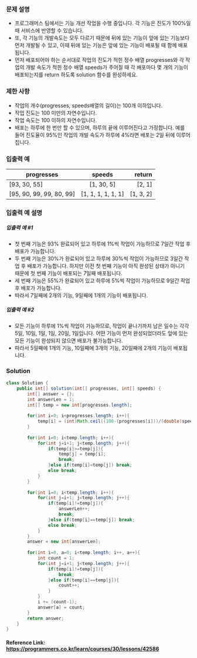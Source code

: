 ### 문제 설명

* 프로그래머스 팀에서는 기능 개선 작업을 수행 중입니다. 각 기능은 진도가 100%일 때 서비스에 반영할 수 있습니다.
* 또, 각 기능의 개발속도는 모두 다르기 때문에 뒤에 있는 기능이 앞에 있는 기능보다 먼저 개발될 수 있고, 이때 뒤에 있는 기능은 앞에 있는 기능이 배포될 때 함께 배포됩니다.
* 먼저 배포되어야 하는 순서대로 작업의 진도가 적힌 정수 배열 progresses와 각 작업의 개발 속도가 적힌 정수 배열 speeds가 주어질 때 각 배포마다 몇 개의 기능이 배포되는지를 return 하도록 solution 함수를 완성하세요.

### 제한 사항

* 작업의 개수(progresses, speeds배열의 길이)는 100개 이하입니다.
* 작업 진도는 100 미만의 자연수입니다.
* 작업 속도는 100 이하의 자연수입니다.
* 배포는 하루에 한 번만 할 수 있으며, 하루의 끝에 이루어진다고 가정합니다. 예를 들어 진도율이 95%인 작업의 개발 속도가 하루에 4%라면 배포는 2일 뒤에 이루어집니다.

### 입출력 예

|progresses	 |speeds       |return |
| ------------- |:-------------:| -----:|
| [93, 30, 55]      | [1, 30, 5] | [2, 1] |
| [95, 90, 99, 99, 80, 99]     | [1, 1, 1, 1, 1, 1]      |  [1, 3, 2] |

### 입출력 예 설명

##### 입출력 예 #1
* 첫 번째 기능은 93% 완료되어 있고 하루에 1%씩 작업이 가능하므로 7일간 작업 후 배포가 가능합니다.
* 두 번째 기능은 30%가 완료되어 있고 하루에 30%씩 작업이 가능하므로 3일간 작업 후 배포가 가능합니다. 하지만 이전 첫 번째 기능이 아직 완성된 상태가 아니기 때문에 첫 번째 기능이 배포되는 7일째 배포됩니다.
* 세 번째 기능은 55%가 완료되어 있고 하루에 5%씩 작업이 가능하므로 9일간 작업 후 배포가 가능합니다.
* 따라서 7일째에 2개의 기능, 9일째에 1개의 기능이 배포됩니다.

##### 입출력 예 #2
* 모든 기능이 하루에 1%씩 작업이 가능하므로, 작업이 끝나기까지 남은 일수는 각각 5일, 10일, 1일, 1일, 20일, 1일입니다. 어떤 기능이 먼저 완성되었더라도 앞에 있는 모든 기능이 완성되지 않으면 배포가 불가능합니다.
* 따라서 5일째에 1개의 기능, 10일째에 3개의 기능, 20일째에 2개의 기능이 배포됩니다.

### Solution
```java
class Solution {
    public int[] solution(int[] progresses, int[] speeds) {
        int[] answer = {};
        int answerLen = 1;
        int[] temp = new int[progresses.length];
        
        for(int i=0; i<progresses.length; i++){
            temp[i] = (int)Math.ceil((100-(progresses[i]))/(double)speeds[i]);
        }
        
        for(int i=0; i<temp.length; i++){
            for(int j=i+1; j<temp.length; j++){
                if(temp[i]>=temp[j]){
                    temp[j] = temp[i];
                    break;
                }else if(temp[i]<temp[j]) break;
                else break;
            }
        }
        
        for(int i=0; i<temp.length; i++){
            for(int j=i+1; j<temp.length; j++){
                if(temp[i]!=temp[j]){
                    answerLen++; 
                    break;
                }else if(temp[i]==temp[j]) break;
                else break;
            }
        }
        answer = new int[answerLen];
        
        for(int i=0, a=0; i<temp.length; i++, a++){
            int count = 1;
            for(int j=i+1; j<temp.length; j++){
                if(temp[i]!=temp[j]){
                    break;
                }else if(temp[i]==temp[j]){
                    count++;
                }
            }
            i += (count-1);
            answer[a] = count;
        }
        return answer;
    }
}
```

#### Reference Link: https://programmers.co.kr/learn/courses/30/lessons/42586
